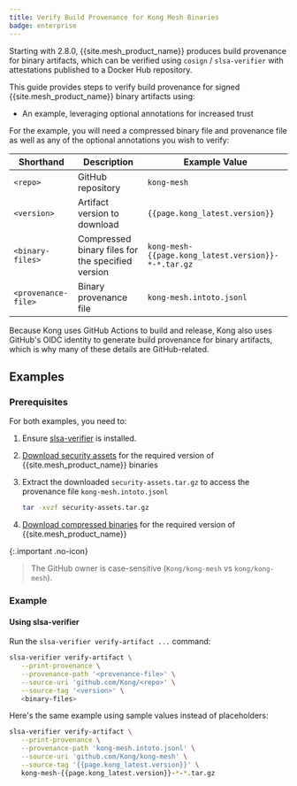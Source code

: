 ```yaml
---
title: Verify Build Provenance for Kong Mesh Binaries
badge: enterprise
---
```


Starting with 2.8.0, {{site.mesh_product_name}} produces build provenance for binary artifacts, which can be verified using `cosign` / `slsa-verifier` with attestations published to a Docker Hub repository.

This guide provides steps to verify build provenance for signed {{site.mesh_product_name}} binary artifacts using:

* An example, leveraging optional annotations for increased trust

For the example, you will need a compressed binary file and provenance file as well as any of the optional annotations you wish to verify:

| Shorthand | Description | Example Value |
|---|---|---|
| `<repo>` | GitHub repository | `kong-mesh` |
| `<version>` | Artifact version to download | `{{page.kong_latest.version}}` |
| `<binary-files>` | Compressed binary files for the specified version | `kong-mesh-{{page.kong_latest.version}}-*-*.tar.gz` |
| `<provenance-file>` | Binary provenance file | `kong-mesh.intoto.jsonl` |

Because Kong uses GitHub Actions to build and release, Kong also uses GitHub's OIDC identity to generate build provenance for binary artifacts, which is why many of these details are GitHub-related.

## Examples

### Prerequisites

For both examples, you need to:

1. Ensure [slsa-verifier](https://github.com/slsa-framework/slsa-verifier?tab=readme-ov-file#installation) is installed.

2. [Download security assets](https://packages.konghq.com/public/kong-mesh-binaries-release/raw/names/security-assets/versions/{{page.kong_latest.version}}/security-assets.tar.gz) for the required version of {{site.mesh_product_name}} binaries

3. Extract the downloaded `security-assets.tar.gz` to access the provenance file `kong-mesh.intoto.jsonl`

   ```sh
   tar -xvzf security-assets.tar.gz
   ```

4. [Download compressed binaries](https://cloudsmith.io/~kong/repos/kong-mesh-binaries-release/packages/?q=name%3Akong-mesh-*+version%3A{{page.kong_latest.version}}) for the required version  of {{site.mesh_product_name}}

{:.important .no-icon}
> The GitHub owner is case-sensitive (`Kong/kong-mesh` vs `kong/kong-mesh`).

### Example

#### Using slsa-verifier

Run the `slsa-verifier verify-artifact ...` command:

```sh
slsa-verifier verify-artifact \
   --print-provenance \
   --provenance-path '<provenance-file>' \
   --source-uri 'github.com/Kong/<repo>' \
   --source-tag '<version>' \
   <binary-files>
```

Here's the same example using sample values instead of placeholders:

```sh
slsa-verifier verify-artifact \
   --print-provenance \
   --provenance-path 'kong-mesh.intoto.jsonl' \
   --source-uri 'github.com/Kong/kong-mesh' \
   --source-tag '{{page.kong_latest.version}}' \
   kong-mesh-{{page.kong_latest.version}}-*-*.tar.gz
```
